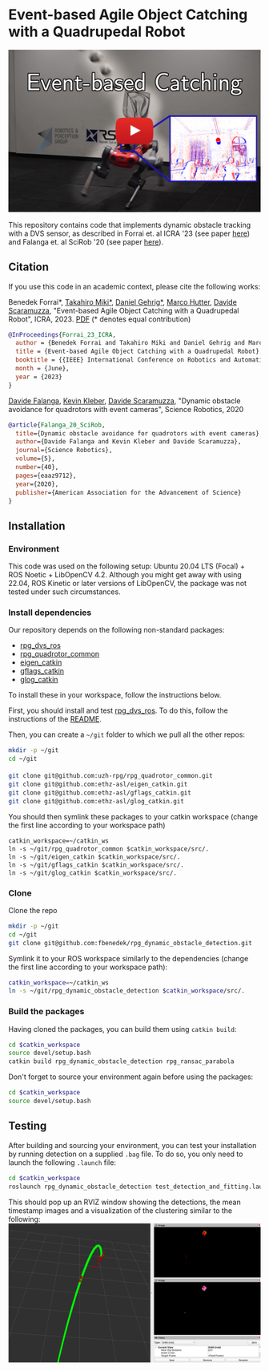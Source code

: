 # Event-based Agile Object Catching with a Quadrupedal Robot

<p align="center">
  <a href="https://youtu.be/FpsVB8EO54M">
    <img src="media/anymal_catch_thumbnail_yt_button.png" alt="Dynamic Ball Catching with Anymal" width="600"/>
  </a>
</p>

This repository contains code that implements dynamic obstacle tracking with a DVS sensor, as described in Forrai et. al ICRA '23 (see paper [here](https://rpg.ifi.uzh.ch/docs/ICRA23_Forrai.pdf)) and Falanga et. al SciRob '20 (see paper [here](https://www.science.org/doi/10.1126/scirobotics.aaz9712)).

## Citation
If you use this code in an academic context, please cite the following works:

Benedek Forrai*, [Takahiro Miki*](https://mktk1117.github.io/), [Daniel Gehrig*](https://danielgehrig18.github.io/), [Marco Hutter](https://mavt.ethz.ch/people/person-detail.hutter.html), [Davide Scaramuzza](http://rpg.ifi.uzh.ch/people_scaramuzza.html), "Event-based Agile Object Catching with a Quadrupedal Robot", ICRA, 2023. [PDF](https://rpg.ifi.uzh.ch/docs/ICRA23_Forrai.pdf)
(* denotes equal contribution)

```bibtex
@InProceedings{Forrai_23_ICRA,
  author = {Benedek Forrai and Takahiro Miki and Daniel Gehrig and Marco Hutter and Davide Scaramuzza},
  title = {Event-based Agile Object Catching with a Quadrupedal Robot},
  booktitle = {{IEEE} International Conference on Robotics and Automation (ICRA)},
  month = {June},
  year = {2023}
}
```

[Davide Falanga](http://dfalanga.me/), [Kevin Kleber](https://www.linkedin.com/in/kevin-kleber/?originalSubdomain=ch), [Davide Scaramuzza](http://rpg.ifi.uzh.ch/people_scaramuzza.html), "Dynamic obstacle avoidance for quadrotors with event cameras", Science Robotics, 2020

```bibtex
@article{Falanga_20_SciRob,
  title={Dynamic obstacle avoidance for quadrotors with event cameras},
  author={Davide Falanga and Kevin Kleber and Davide Scaramuzza},
  journal={Science Robotics},
  volume={5},
  number={40},
  pages={eaaz9712},
  year={2020},
  publisher={American Association for the Advancement of Science}
}
```

## Installation
### Environment
This code was used on the following setup: Ubuntu 20.04 LTS (Focal) + ROS Noetic + LibOpenCV 4.2. Although you might get away with using 22.04, ROS Kinetic or later versions of LibOpenCV, the package was not tested under such circumstances.

### Install dependencies
Our repository depends on the following non-standard packages:
- [rpg_dvs_ros](https://github.com/uzh-rpg/rpg_dvs_ros)
- [rpg_quadrotor_common](https://github.com/uzh-rpg/rpg_quadrotor_common)
- [eigen_catkin](https://github.com/ethz-asl/eigen_catkin)
- [gflags_catkin](https://github.com/ethz-asl/gflags_catkin)
- [glog_catkin](https://github.com/ethz-asl/glog_catkin)

To install these in your workspace, follow the instructions below.

First, you should install and test [rpg_dvs_ros](git@github.com:uzh-rpg/rpg_dvs_ros.git). To do this, follow the instructions of the [README](https://github.com/uzh-rpg/rpg_dvs_ros#readme).

Then, you can create a `~/git` folder to which we pull all the other repos:
```bash
mkdir -p ~/git
cd ~/git

git clone git@github.com:uzh-rpg/rpg_quadrotor_common.git
git clone git@github.com:ethz-asl/eigen_catkin.git
git clone git@github.com:ethz-asl/gflags_catkin.git
git clone git@github.com:ethz-asl/glog_catkin.git
```
You should then symlink these packages to your catkin workspace (change the first line according to your workspace path)
```
catkin_workspace=~/catkin_ws
ln -s ~/git/rpg_quadrotor_common $catkin_workspace/src/.
ln -s ~/git/eigen_catkin $catkin_workspace/src/.
ln -s ~/git/gflags_catkin $catkin_workspace/src/.
ln -s ~/git/glog_catkin $catkin_workspace/src/.
```

### Clone
Clone the repo

```bash
mkdir -p ~/git
cd ~/git
git clone git@github.com:fbenedek/rpg_dynamic_obstacle_detection.git
```
Symlink it to your ROS workspace similarly to the dependencies (change the first line according to your workspace path):
```bash
catkin_workspace=~/catkin_ws
ln -s ~/git/rpg_dynamic_obstacle_detection $catkin_workspace/src/.
```

### Build the packages
Having cloned the packages, you can build them using `catkin build`:
```bash
cd $catkin_workspace
source devel/setup.bash
catkin build rpg_dynamic_obstacle_detection rpg_ransac_parabola
```
Don't forget to source your environment again before using the packages:
```bash
cd $catkin_workspace
source devel/setup.bash
```

## Testing
After building and sourcing your environment, you can test your installation by running detection on a supplied `.bag` file. To do so, you only need to launch the following `.launch` file:
```bash
cd $catkin_workspace
roslaunch rpg_dynamic_obstacle_detection test_detection_and_fitting.launch
```

This should pop up an RVIZ window showing the detections, the mean timestamp images and a visualization of the clustering similar to the following:
![Test window](media/parabola_fit.png)
